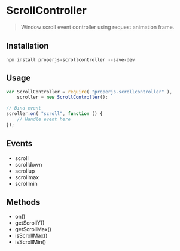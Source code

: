 ScrollController
================

> Window scroll event controller using request animation frame.



## Installation

```shell
npm install properjs-scrollcontroller --save-dev
```


## Usage
```javascript
var ScrollController = require( "properjs-scrollcontroller" ),
    scroller = new ScrollController();

// Bind event
scroller.on( "scroll", function () {
    // Handle event here
});
```



## Events
- scroll
- scrolldown
- scrollup
- scrollmax
- scrollmin



## Methods
- on()
- getScrollY()
- getScrollMax()
- isScrollMax()
- isScrollMin()